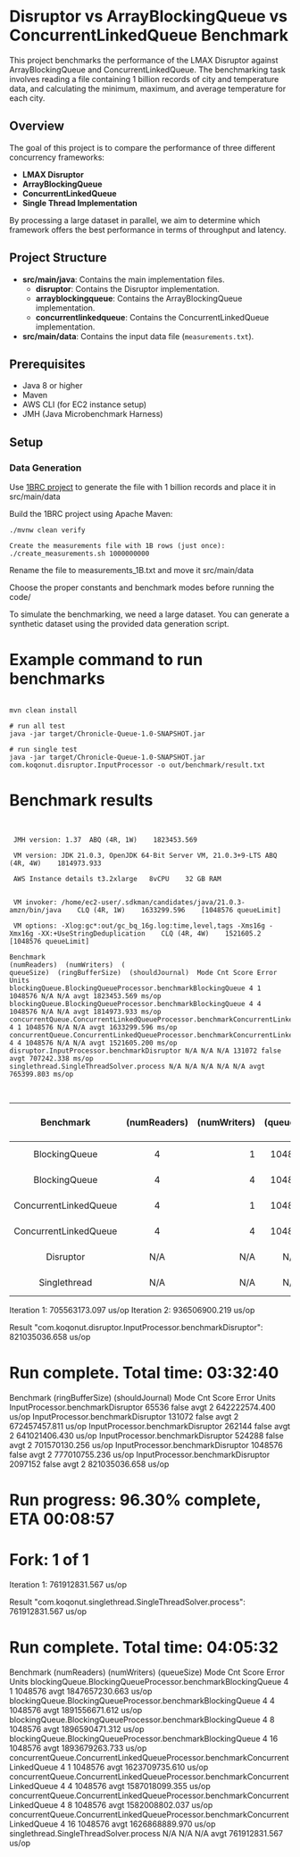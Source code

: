 # Disruptor vs ArrayBlockingQueue vs ConcurrentLinkedQueue Benchmark

This project benchmarks the performance of the LMAX Disruptor against ArrayBlockingQueue and ConcurrentLinkedQueue. The
benchmarking task involves reading a file containing 1 billion records of city and temperature data, and calculating the
minimum, maximum, and average temperature for each city.

## Overview

The goal of this project is to compare the performance of three different concurrency frameworks:

- **LMAX Disruptor**
- **ArrayBlockingQueue**
- **ConcurrentLinkedQueue**
- **Single Thread Implementation**

By processing a large dataset in parallel, we aim to determine which framework offers the best performance in terms of
throughput and latency.

## Project Structure

- **src/main/java**: Contains the main implementation files.
    - **disruptor**: Contains the Disruptor implementation.
    - **arrayblockingqueue**: Contains the ArrayBlockingQueue implementation.
    - **concurrentlinkedqueue**: Contains the ConcurrentLinkedQueue implementation.
- **src/main/data**: Contains the input data file (`measurements.txt`).

## Prerequisites

- Java 8 or higher
- Maven
- AWS CLI (for EC2 instance setup)
- JMH (Java Microbenchmark Harness)

## Setup

### Data Generation

Use [1BRC project](https://github.com/gunnarmorling/1brc) to generate the file with 1 billion records and place it in
src/main/data

Build the 1BRC project using Apache Maven:

```
./mvnw clean verify

Create the measurements file with 1B rows (just once):
./create_measurements.sh 1000000000
```

Rename the file to measurements_1B.txt and move it src/main/data

Choose the proper constants and benchmark modes before running the code/

To simulate the benchmarking, we need a large dataset. You can generate a synthetic dataset using the provided data
generation script.

# Example command to run benchmarks

```

mvn clean install

# run all test
java -jar target/Chronicle-Queue-1.0-SNAPSHOT.jar

# run single test
java -jar target/Chronicle-Queue-1.0-SNAPSHOT.jar com.koqonut.disruptor.InputProcessor -o out/benchmark/result.txt

```

# Benchmark results

```


 JMH version: 1.37	ABQ (4R, 1W)    1823453.569

 VM version: JDK 21.0.3, OpenJDK 64-Bit Server VM, 21.0.3+9-LTS	ABQ (4R, 4W)    1814973.933

 AWS Instance details t3.2xlarge   8vCPU 	32 GB RAM


 VM invoker: /home/ec2-user/.sdkman/candidates/java/21.0.3-amzn/bin/java	CLQ (4R, 1W)    1633299.596    [1048576 queueLimit]

 VM options: -Xlog:gc*:out/gc_bq_16g.log:time,level,tags -Xms16g -Xmx16g -XX:+UseStringDeduplication	CLQ (4R, 4W)    1521605.2    [1048576 queueLimit]

Benchmark                                                                      (numReaders)  (numWriters)  (
queueSize)  (ringBufferSize)  (shouldJournal)  Mode Cnt Score Error Units
blockingQueue.BlockingQueueProcessor.benchmarkBlockingQueue 4 1 1048576 N/A N/A avgt 1823453.569 ms/op
blockingQueue.BlockingQueueProcessor.benchmarkBlockingQueue 4 4 1048576 N/A N/A avgt 1814973.933 ms/op
concurrentQueue.ConcurrentLinkedQueueProcessor.benchmarkConcurrentLinkedQueue 4 1 1048576 N/A N/A avgt 1633299.596 ms/op
concurrentQueue.ConcurrentLinkedQueueProcessor.benchmarkConcurrentLinkedQueue 4 4 1048576 N/A N/A avgt 1521605.200 ms/op
disruptor.InputProcessor.benchmarkDisruptor N/A N/A N/A 131072 false avgt 707242.338 ms/op
singlethread.SingleThreadSolver.process N/A N/A N/A N/A N/A avgt 765399.803 ms/op



```

|Benchmark                   | (numReaders) | (numWriters) |   (queueSize)  | (ringBufferSize)  | Avg time Score (ms/op)|
|:--------------------------:|:------------:|-------------:|:--------------:|:-----------------:|----------------------:|
|BlockingQueue               |     4        |   1          |    1048576     |      N/A          |   1823453.569 ms/op   |
|BlockingQueue               |     4        |   4          |    1048576     |      N/A          |   1814973.933 ms/op   |
|ConcurrentLinkedQueue       |     4        |   1          |    1048576     |      N/A          |   1633299.596 ms/op   |
|ConcurrentLinkedQueue       |     4        |   4          |    1048576     |      N/A          |   1521605.2   ms/op   |
|Disruptor                   |     N/A      |   N/A        |       N/A      |      131072       |   707242.338  ms/op   |
|Singlethread                |     N/A      |   N/A        |        N/A     |      N/A          |   765399.803  ms/op   |



Iteration   1: 705563173.097 us/op
Iteration   2: 936506900.219 us/op


Result "com.koqonut.disruptor.InputProcessor.benchmarkDisruptor":
821035036.658 us/op


# Run complete. Total time: 03:32:40


Benchmark                          (ringBufferSize)  (shouldJournal)  Mode  Cnt          Score   Error  Units
InputProcessor.benchmarkDisruptor             65536            false  avgt    2  642222574.400          us/op
InputProcessor.benchmarkDisruptor            131072            false  avgt    2  672457457.811          us/op
InputProcessor.benchmarkDisruptor            262144            false  avgt    2  641021406.430          us/op
InputProcessor.benchmarkDisruptor            524288            false  avgt    2  701570130.256          us/op
InputProcessor.benchmarkDisruptor           1048576            false  avgt    2  777010755.236          us/op
InputProcessor.benchmarkDisruptor           2097152            false  avgt    2  821035036.658          us/op




# Run progress: 96.30% complete, ETA 00:08:57
# Fork: 1 of 1
Iteration   1: 761912831.567 us/op


Result "com.koqonut.singlethread.SingleThreadSolver.process":
761912831.567 us/op


# Run complete. Total time: 04:05:32



Benchmark                                                                      (numReaders)  (numWriters)  (queueSize)  Mode  Cnt           Score   Error  Units
blockingQueue.BlockingQueueProcessor.benchmarkBlockingQueue                               4             1      1048576  avgt       1847657230.663          us/op
blockingQueue.BlockingQueueProcessor.benchmarkBlockingQueue                               4             4      1048576  avgt       1891556671.612          us/op
blockingQueue.BlockingQueueProcessor.benchmarkBlockingQueue                               4             8      1048576  avgt       1896590471.312          us/op
blockingQueue.BlockingQueueProcessor.benchmarkBlockingQueue                               4            16      1048576  avgt       1893679263.733          us/op
concurrentQueue.ConcurrentLinkedQueueProcessor.benchmarkConcurrentLinkedQueue             4             1      1048576  avgt       1623709735.610          us/op
concurrentQueue.ConcurrentLinkedQueueProcessor.benchmarkConcurrentLinkedQueue             4             4      1048576  avgt       1587018099.355          us/op
concurrentQueue.ConcurrentLinkedQueueProcessor.benchmarkConcurrentLinkedQueue             4             8      1048576  avgt       1582008802.037          us/op
concurrentQueue.ConcurrentLinkedQueueProcessor.benchmarkConcurrentLinkedQueue             4            16      1048576  avgt       1626868889.970          us/op
singlethread.SingleThreadSolver.process                                                 N/A           N/A          N/A  avgt        761912831.567          us/op


